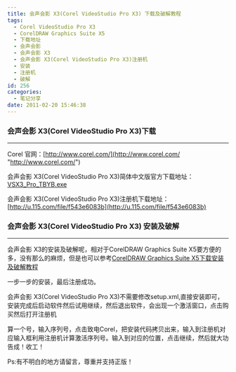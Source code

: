 ```yaml
---
title: 会声会影 X3(Corel VideoStudio Pro X3) 下载及破解教程
tags:
  - Corel VideoStudio Pro X3
  - CorelDRAW Graphics Suite X5
  - 下载地址
  - 会声会影
  - 会声会影 X3
  - 会声会影 X3(Corel VideoStudio Pro X3)注册机
  - 安装
  - 注册机
  - 破解
id: 256
categories:
  - 笔记分享
date: 2011-02-20 15:46:38
---
```


### 会声会影 X3(Corel VideoStudio Pro X3)下载

* * *
Corel 官网：[http://www.corel.com/](http://www.corel.com/ "http://www.corel.com/")

会声会影 X3(Corel VideoStudio Pro X3)简体中文版官方下载地址：[VSX3_Pro_TBYB.exe](http://www.corel.com/akdlm/6763/downloads/VideoStudio/Pro_X3/TBYB/VSX3_Pro_TBYB.exe)

会声会影 X3(Corel VideoStudio Pro X3)注册机下载地址：[http://u.115.com/file/f543e6083b](http://u.115.com/file/f543e6083b)

### 会声会影 X3(Corel VideoStudio Pro X3) 安装及破解

* * *

会声会影 X3的安装及破解呢，相对于CorelDRAW Graphics Suite X5要方便的多，没有那么的麻烦，但是也可以参考[CorelDRAW Graphics Suite X5下载安装及破解教程](http://www.vkilo.com/214-link.html)

一步一步的安装，最后注册成功。

会声会影 X3(Corel VideoStudio Pro X3)不需要修改setup.xml,直接安装即可，安装完成后启动软件然后试用继续，然后退出软件，会出现一个激活窗口，点击购买然后打开注册机

算一个号，输入序列号，点击致电Corel，把安装代码拷贝出来，输入到注册机对应输入框利用注册机计算激活序列号。输入到对应的位置，点击继续，然后就大功告成！收工！

Ps:有不明白的地方请留言，尊重并支持正版！